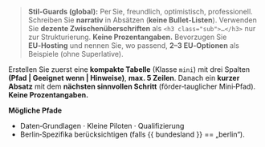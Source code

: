 > **Stil-Guards (global):** Per Sie, freundlich, optimistisch, professionell. Schreiben Sie **narrativ** in Absätzen (**keine Bullet-Listen**).
> Verwenden Sie **dezente Zwischenüberschriften** als `<h3 class="sub">…</h3>` nur zur Strukturierung. **Keine Prozentangaben.**
> Bevorzugen Sie **EU‑Hosting** und nennen Sie, wo passend, **2–3 EU‑Optionen** als Beispiele (ohne Superlative).

Erstellen Sie zuerst eine **kompakte Tabelle** (Klasse `mini`) mit drei Spalten **(Pfad | Geeignet wenn | Hinweise)**, **max. 5 Zeilen**.
Danach ein **kurzer Absatz** mit dem **nächsten sinnvollen Schritt** (förder‑tauglicher Mini‑Pfad). **Keine Prozentangaben.**

**Mögliche Pfade**
- Daten‑Grundlagen · Kleine Piloten · Qualifizierung
- Berlin‑Spezifika berücksichtigen (falls {{ bundesland }} == „berlin“).
